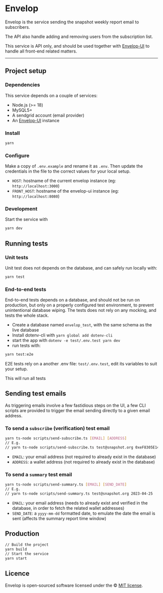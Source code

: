 # Envelop

Envelop is the service sending the snapshot weekly report email to subscribers.

The API also handle adding and removing users from the subscription list.

This service is API only, and should be used together with [Envelop-UI](https://github.com/snapshot-labs/envelop-ui) to handle all front-end related matters.

---

## Project setup

### Dependencies

This service depends on a couple of services:

- Node.js (>= 18)
- MySQL5+
- A sendgrid account (email provider)
- An [Envelop-UI](https://github.com/snapshot-labs/envelop-ui) instance

### Install

```bash
yarn
```

### Configure

Make a copy of `.env.example` and rename it as `.env`. Then update the credentials in the file to the correct values for your local setup.

- `HOST`: hostname of the current envelop instance (eg: `http://localhost:3000`)
- `FRONT_HOST`: hostname of the envelop-ui instance (eg: `http://localhost:8080`)

### Development

Start the service with

```bash
yarn dev
```

## Running tests

### Unit tests

Unit test does not depends on the database, and can safely run locally with:

```bash
yarn test
```

### End-to-end tests

End-to-end tests depends on a database, and should not be run on production, but only on a properly configured test environment, to prevent unintentional database wiping.
The tests does not rely on any mocking, and tests the whole stack.

- Create a database named `envelop_test`, with the same schema as the live database
- Install dotenv-cli with `yarn global add dotenv-cli`
- start the app with `dotenv -e test/.env.test yarn dev`
- run tests with:

```bash
yarn test:e2e
```

E2E tests rely on a another .env file: `test/.env.test`, edit its variables to suit your setup.

This will run all tests

## Sending test emails

As triggering emails involve a few fastidious steps on the UI, a few CLI scripts are provided to
trigger the email sending directly to a given email address.

### To send a `subscribe` (verification) test email

```bash
yarn ts-node scripts/send-subscribe.ts [EMAIL] [ADDRESS]
// E.g.
// yarn ts-node scripts/send-subscribe.ts test@snapshot.org 0xeF8305E140ac520225DAf050e2f71d5fBcC543e7
```

- `EMAIL`: your email address (not required to already exist in the database)
- `ADDRESS`: a wallet address (not required to already exist in the database)

### To send a `summary` test email

```bash
yarn ts-node scripts/send-summary.ts [EMAIL] [SEND_DATE]
// E.g.
// yarn ts-node scripts/send-summary.ts test@snapshot.org 2023-04-25
```

- `EMAIL`: your email address (needs to already exist and verified in the database, in order to fetch the related wallet addresses)
- `SEND_DATE`: a `yyyy-mm-dd` formatted date, to emulate the date the email is sent (affects the summary report time window)

## Production

```bash
// Build the project
yarn build
// Start the service
yarn start
```

## Licence

Envelop is open-sourced software licensed under the © [MIT license](LICENSE).

